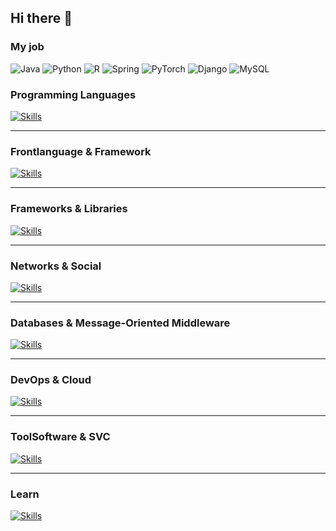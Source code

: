## Hi there 👋

<!--
**woodyxin/woodyxin** is a ✨ _special_ ✨ repository because its `README.md` (this file) appears on your GitHub profile.

Here are some ideas to get you started:

- 🔭 I’m currently working on ...
- 🌱 I’m currently learning ...
- 👯 I’m looking to collaborate on ...
- 🤔 I’m looking for help with ...
- 💬 Ask me about ...
- 📫 How to reach me: ...
- 😄 Pronouns: ...
- ⚡ Fun fact: ...
-->



### My job

![Java](https://img.shields.io/badge/Java-007396?style=for-the-badge&logo=java&logoColor=white)
![Python](https://img.shields.io/badge/Python-3776AB?style=for-the-badge&logo=python&logoColor=white)
![R](https://img.shields.io/badge/R-276DC3?style=for-the-badge&logo=r&logoColor=white)
![Spring](https://img.shields.io/badge/Spring-6DB33F?style=for-the-badge&logo=spring&logoColor=white)
![PyTorch](https://img.shields.io/badge/PyTorch-EE4C2C?style=for-the-badge&logo=pytorch&logoColor=white)
![Django](https://img.shields.io/badge/Django-092E20?style=for-the-badge&logo=django&logoColor=white)
![MySQL](https://img.shields.io/badge/MySQL-4479A1?style=for-the-badge&logo=mysql&logoColor=white)


### Programming Languages
[![Skills](https://skillicons.dev/icons?i=java,python,c,r&perline=10)](https://skillicons.dev)

---
### Frontlanguage &  Framework
[![Skills](https://skillicons.dev/icons?i=html,js,css,bootstrap,express,flutter,webpack,jquery,nodejs,npm,react,vue&perline=10)](https://skillicons.dev)

---
### Frameworks & Libraries
[![Skills](https://skillicons.dev/icons?i=django,spring,pytorch&perline=10)](https://skillicons.dev)

---
### Networks & Social
[![Skills](https://skillicons.dev/icons?i=linkedin,instagram,github,twitter,gmail,stackoverflow,discord,devto,wordpress,obsidian,notion,mastodon&perline=12)](https://skillicons.dev)

---
### Databases & Message-Oriented Middleware
[![Skills](https://skillicons.dev/icons?i=mysql,mongodb,redis,hibernate,rabbitmq,elasticsearch,kafka&perline=10)](https://skillicons.dev)

---
### DevOps & Cloud
[![Skills](https://skillicons.dev/icons?i=linux,nginx,docker,ubuntu,kubernetes,jenkins,windows,aws,gcp&perline=10)](https://skillicons.dev)

---
### ToolSoftware & SVC
[![Skills](https://skillicons.dev/icons?i=anaconda,vim,maven,git,md,postman,powershell,pycharm,idea,eclipse,vscode,visualstudio,svg,latex,lua,matlab,gitlab,gradle&perline=10)](https://skillicons.dev)

---
### Learn
[![Skills](https://skillicons.dev/icons?i=gcp,ai,opencv,php,perl,pr,redhat,ruby,rust,scala,swift,unity,azul,angular,androidstudio,cs,cpp&perline=10)](https://skillicons.dev)
         
